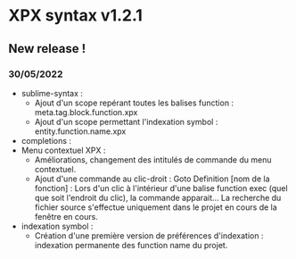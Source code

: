 # XPX syntax v1.2.1

## New release !

### 30/05/2022
* sublime-syntax :
  - Ajout d'un scope repérant toutes les balises function : meta.tag.block.function.xpx
  - Ajout d'un scope permettant l'indexation symbol : entity.function.name.xpx
* completions :
* Menu contextuel XPX :
  - Améliorations, changement des intitulés de commande du menu contextuel.
  - Ajout d'une commande au clic-droit : Goto Definition [nom de la fonction] :
    Lors d'un clic à l'intérieur d'une balise function exec (quel que soit l'endroit du clic), la commande apparait...
    La recherche du fichier source s'effectue uniquement dans le projet en cours de la fenêtre en cours.
* indexation symbol :
  - Création d'une première version de préférences d'indexation : indexation permanente des function name du projet.